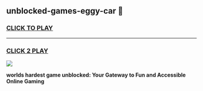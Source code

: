 
## unblocked-games-eggy-car 👋
<h3>
<a href="https://premium.freeplayer.one?title=unblocked-games-eggy-car&ref=14F">CLICK TO PLAY</a></h3>
<hr>

<h3>
<a href="https://premium.freeplayer.one?title=unblocked-games-eggy-car&ref=14F">CLICK 2 PLAY</a>
  
</h3>

<a href="https://premium.freeplayer.one?title=unblocked-games-eggy-car&ref=12F/"><img src="https://clearcache.store/games.png"></a>


**worlds hardest game unblocked: Your Gateway to Fun and Accessible Online Gaming**
